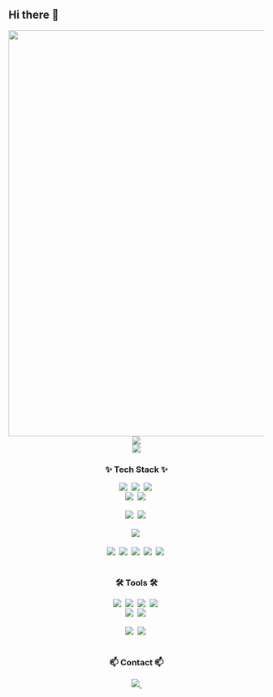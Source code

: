 ## Hi there 👋

<!--
**btothey99/btothey99** is a ✨ _special_ ✨ repository because its `README.md` (this file) appears on your GitHub profile.

Here are some ideas to get you started:

- 🔭 I’m currently working on ...
- 🌱 I’m currently learning ...
- 👯 I’m looking to collaborate on ...
- 🤔 I’m looking for help with ...
- 💬 Ask me about ...
- 📫 How to reach me: ...
- 😄 Pronouns: ...
- ⚡ Fun fact: ...
-->

<div align="center">
  <img width="800px" src="https://github.com/btothey99/btothey99/blob/main/images/gif/logo.gif" />
  <br>
  <img src="https://github-readme-stats.vercel.app/api?username=btothey99&show_icons=true&theme=radical" />
  <br>
  <img src="https://github-readme-stats.vercel.app/api/top-langs/?username=btothey99&layout=compact" />
</div>

<h3 align="center">✨ Tech Stack ✨</h3>
<div align="center">
  <img src="https://img.shields.io/badge/react-20232a.svg?style=for-the-badge&logo=react&logoColor=61DAFB" />&nbsp
  <img src="https://img.shields.io/badge/nextjs-20232a.svg?style=for-the-badge&logo=nextdotjs&logoColor=ffffff" />&nbsp
  <img src="https://img.shields.io/badge/html5-E34F26.svg?style=for-the-badge&logo=html5&logoColor=white" />&nbsp
</div>

<div align="center">
  <img src="https://img.shields.io/badge/tailwind css-06B6D4.svg?style=for-the-badge&logo=tailwindcss&logoColor=white" />&nbsp
  <img src="https://img.shields.io/badge/shadcn/ui-000000.svg?style=for-the-badge&logo=shadcnui&logoColor=white" />&nbsp
</div>

<br>

<div align="center">
  <img src="https://img.shields.io/badge/QtPy-41CD52.svg?style=for-the-badge&logo=qt&logoColor=white" />&nbsp
  <img src="https://img.shields.io/badge/openCV-11557c.svg?style=for-the-badge&logo=openCV&logoColor=white" />&nbsp
</div>

<br>

<div align="center">
  <img src="https://img.shields.io/badge/unity-000000.svg?style=for-the-badge&logo=unity&logoColor=white" />&nbsp
</div>

<br>

<div align="center">
  <img src="https://img.shields.io/badge/javascript-F7DF1E.svg?style=for-the-badge&logo=javascript&logoColor=20232a" />&nbsp
  <img src="https://img.shields.io/badge/typescript-007ACC.svg?style=for-the-badge&logo=typescript&logoColor=white" />&nbsp
  <img src="https://img.shields.io/badge/c++-00599C?style=for-the-badge&logo=cplusplus&logoColor=white" />&nbsp
  <img src="https://img.shields.io/badge/C%23-00599C?style=for-the-badge&logo=Csharp&logoColor=white" />&nbsp
  <img src="https://img.shields.io/badge/python-3670A0?style=for-the-badge&logo=python&logoColor=ffdd54" />&nbsp
</div>

<br>

<h3 align="center">🛠 Tools 🛠</h3>
<div align="center">
  <img src="https://img.shields.io/badge/git-F05033.svg?style=for-the-badge&logo=git&logoColor=white" />&nbsp
  <img src="https://img.shields.io/badge/github-181717.svg?style=for-the-badge&logo=github&logoColor=white" />&nbsp
  <img src="https://img.shields.io/badge/gitlab-FC6D26.svg?style=for-the-badge&logo=gitlab&logoColor=white" />&nbsp
  <img src="https://img.shields.io/badge/Notion-F3F3F3.svg?style=for-the-badge&logo=notion&logoColor=black" />&nbsp
</div>

<div align="center">
  <img src="https://img.shields.io/badge/miricanvas-03C75A.svg?style=for-the-badge&logo=canvas&logoColor=white" />&nbsp
  <img src="https://img.shields.io/badge/figma-F24E1E.svg?style=for-the-badge&logo=figma&logoColor=white" />&nbsp
</div>

<br>

<div align="center">
  <img src="https://img.shields.io/badge/VSCode-2C2C32.svg?style=for-the-badge&logo=visual-studio-code&logoColor=22ABF3" />&nbsp
  <img src="https://img.shields.io/badge/webstorm-000000.svg?style=for-the-badge&logo=webstorm&logoColor=ffffff" />&nbsp

[//]: # '  <img src="https://img.shields.io/badge/jupyter-2C2C32.svg?style=for-the-badge&logo=jupyter&logoColor=F37726" /> '

<!--   <img src="https://img.shields.io/badge/Colab-2C2C32.svg?style=for-the-badge&logo=googlecolab&logoColor=F9AB00" />&nbsp -->
</div>

<br>

<h3 align="center">📫 Contact 📫</h3>
<div align="center">
  <a href="btothey99@ewha.ac.kr">
    <img
      src="https://img.shields.io/badge/btothey99@ewha.ac.kr-0078D4?style=for-the-badge&logo=microsoftoutlook&logoColor=white"/>&nbsp
  </a>

[//]: # '  <a href="https://blog.naver.com/j_nary">'
[//]: # '    <img'
[//]: # '      src="https://img.shields.io/badge/blog-03C75A?style=for-the-badge&logo=naver&logoColor=white"/> '
[//]: # '  </a>'

</div>
